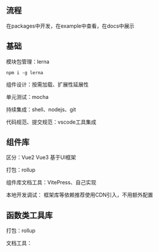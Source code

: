 <!--
 * @Author: ShawnPhang
 * @Date: 2021-09-02 10:44:23
 * @Description: 前端组件库搭建
 * @LastEditors: ShawnPhang
 * @LastEditTime: 2021-09-03 18:01:43
 * @site: book.palxp.com / blog.palxp.com
-->

## 流程

在packages中开发，在example中查看，在docs中展示

## 基础

模块包管理：lerna
```
npm i -g lerna
```

组件设计：按需加载、扩展性延展性

单元测试：mocha

持续集成：shell、nodejs、git

代码规范、提交规范：vscode工具集成

## 组件库

区分：Vue2  Vue3  基于UI框架

打包：rollup

组件库文档工具：VitePress、自己实现

本地开发调试：
    框架库等依赖推荐使用CDN引入，不用额外配置

## 函数类工具库

打包：rollup

文档工具：